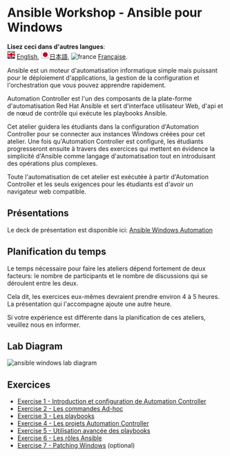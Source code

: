 # Ansible Workshop - Ansible pour Windows

**Lisez ceci dans d'autres langues**:
<br>![uk](../../images/uk.png) [English](README.md),  ![japan](../../images/japan.png)[日本語](README.ja.md), ![france](../../images/fr.png) [Française](README.fr.md).


Ansible est un moteur d'automatisation informatique simple mais puissant pour le déploiement d'applications, la gestion de la configuration et l'orchestration que vous pouvez apprendre rapidement.

Automation Controller est l'un des composants de la plate-forme d'automatisation Red Hat Ansible et sert d'interface utilisateur Web, d'api et de nœud de contrôle qui exécute les playbooks Ansible.

Cet atelier guidera les étudiants dans la configuration d'Automation Controller pour se connecter aux instances Windows créées pour cet atelier. Une fois qu'Automation Controller est configuré, les étudiants progresseront ensuite à travers des exercices qui mettent en évidence la simplicité d'Ansible comme langage d'automatisation tout en introduisant des opérations plus complexes.

Toute l'automatisation de cet atelier est exécutée à partir d'Automation Controller et les seuls exigences pour les étudiants est d'avoir un navigateur web compatible.

## Présentations

Le deck de présentation est disponible ici:
[Ansible Windows Automation](../../decks/ansible_windows.pdf)

## Planification du temps

Le temps nécessaire pour faire les ateliers dépend fortement de deux facteurs: le nombre de participants et le nombre de discussions qui se déroulent entre les deux.

Cela dit, les exercices eux-mêmes devraient prendre environ 4 à 5 heures. La présentation qui l'accompagne ajoute une autre heure.

Si votre expérience est différente dans la planification de ces ateliers, veuillez nous en informer.

## Lab Diagram
![ansible windows lab diagram](../../images/ansible_windows_diagram.png)


## Exercices

- [Exercise 1 - Introduction et configuration de Automation Controller](1-controller/README.fr.md)
- [Exercise 2 - Les commandes Ad-hoc](2-adhoc/README.fr.md)
- [Exercise 3 - Les playbooks](3-playbook/README.fr.md)
- [Exercise 4 - Les projets Automation Controller](4-projects/README.fr.md)
- [Exercise 5 - Utilisation avancée des playbooks](5-adv-playbook/README.fr.md)
- [Exercise 6 - Les rôles Ansible](6-roles/README.fr.md)
- [Exercise 7 - Patching Windows](7-win-patch/README.fr.md) (optional)
